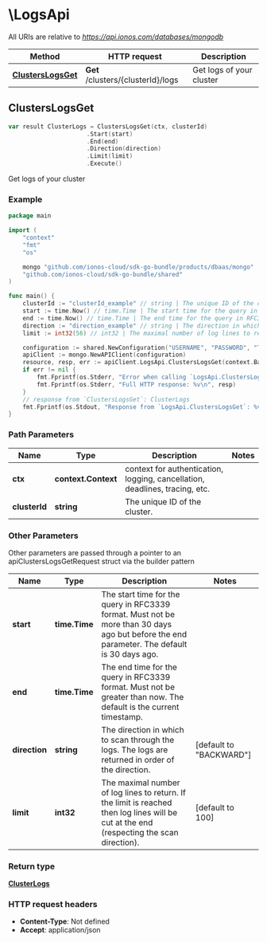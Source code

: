 # \LogsApi

All URIs are relative to *https://api.ionos.com/databases/mongodb*

|Method | HTTP request | Description|
|------------- | ------------- | -------------|
|[**ClustersLogsGet**](LogsApi.md#ClustersLogsGet) | **Get** /clusters/{clusterId}/logs | Get logs of your cluster|



## ClustersLogsGet

```go
var result ClusterLogs = ClustersLogsGet(ctx, clusterId)
                      .Start(start)
                      .End(end)
                      .Direction(direction)
                      .Limit(limit)
                      .Execute()
```

Get logs of your cluster



### Example

```go
package main

import (
    "context"
    "fmt"
    "os"

    mongo "github.com/ionos-cloud/sdk-go-bundle/products/dbaas/mongo"
    "github.com/ionos-cloud/sdk-go-bundle/shared"
)

func main() {
    clusterId := "clusterId_example" // string | The unique ID of the cluster.
    start := time.Now() // time.Time | The start time for the query in RFC3339 format. Must not be more than 30 days ago but before the end parameter. The default is 30 days ago. (optional)
    end := time.Now() // time.Time | The end time for the query in RFC3339 format. Must not be greater than now. The default is the current timestamp. (optional)
    direction := "direction_example" // string | The direction in which to scan through the logs. The logs are returned in order of the direction. (optional) (default to "BACKWARD")
    limit := int32(56) // int32 | The maximal number of log lines to return.  If the limit is reached then log lines will be cut at the end (respecting the scan direction). (optional) (default to 100)

    configuration := shared.NewConfiguration("USERNAME", "PASSWORD", "TOKEN", "HOST_URL")
    apiClient := mongo.NewAPIClient(configuration)
    resource, resp, err := apiClient.LogsApi.ClustersLogsGet(context.Background(), clusterId).Start(start).End(end).Direction(direction).Limit(limit).Execute()
    if err != nil {
        fmt.Fprintf(os.Stderr, "Error when calling `LogsApi.ClustersLogsGet``: %v\n", err)
        fmt.Fprintf(os.Stderr, "Full HTTP response: %v\n", resp)
    }
    // response from `ClustersLogsGet`: ClusterLogs
    fmt.Fprintf(os.Stdout, "Response from `LogsApi.ClustersLogsGet`: %v\n", resource)
}
```

### Path Parameters


|Name | Type | Description  | Notes|
|------------- | ------------- | ------------- | -------------|
|**ctx** | **context.Context** | context for authentication, logging, cancellation, deadlines, tracing, etc.|
|**clusterId** | **string** | The unique ID of the cluster. | |

### Other Parameters

Other parameters are passed through a pointer to an apiClustersLogsGetRequest struct via the builder pattern


|Name | Type | Description  | Notes|
|------------- | ------------- | ------------- | -------------|
| **start** | **time.Time** | The start time for the query in RFC3339 format. Must not be more than 30 days ago but before the end parameter. The default is 30 days ago. | |
| **end** | **time.Time** | The end time for the query in RFC3339 format. Must not be greater than now. The default is the current timestamp. | |
| **direction** | **string** | The direction in which to scan through the logs. The logs are returned in order of the direction. | [default to &quot;BACKWARD&quot;]|
| **limit** | **int32** | The maximal number of log lines to return.  If the limit is reached then log lines will be cut at the end (respecting the scan direction). | [default to 100]|

### Return type

[**ClusterLogs**](../models/ClusterLogs.md)

### HTTP request headers

- **Content-Type**: Not defined
- **Accept**: application/json


